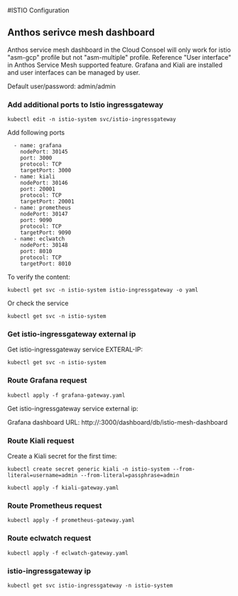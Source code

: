 #ISTIO Configuration

## Anthos serivce mesh dashboard
Anthos service mesh dashboard in the Cloud Consoel will only work for istio "asm-gcp" profile but not "asm-multiple" profile. Reference "User interface" in Anthos Service Mesh supported feature. Grafana and Kiali are installed and user interfaces can be managed by user.

Default user/password:  admin/admin

### Add additional ports to Istio ingressgateway
```console
kubectl edit -n istio-system svc/istio-ingressgateway
```
Add following ports
```console
  - name: grafana
    nodePort: 30145
    port: 3000
    protocol: TCP
    targetPort: 3000
  - name: kiali
    nodePort: 30146
    port: 20001
    protocol: TCP
    targetPort: 20001
  - name: prometheus
    nodePort: 30147
    port: 9090
    protocol: TCP
    targetPort: 9090
  - name: eclwatch
    nodePort: 30148
    port: 8010
    protocol: TCP
    targetPort: 8010

```
To verify the content:
```console
kubectl get svc -n istio-system istio-ingressgateway -o yaml
```
Or check the service 
```console
kubectl get svc -n istio-system
```
### Get istio-ingressgateway external ip
Get istio-ingressgateway service EXTERAL-IP:
```console
kubectl get svc -n istio-system 
```

### Route Grafana request

```console
kubectl apply -f grafana-gateway.yaml
```
Get istio-ingressgateway service external ip:

Grafana dashboard URL: http://<istio-ingressgateway service external-ip>:3000/dashboard/db/istio-mesh-dashboard

### Route Kiali request
Create a Kiali secret for the first time:
```console
kubectl create secret generic kiali -n istio-system --from-literal=username=admin --from-literal=passphrase=admin
```
```console
kubectl apply -f kiali-gateway.yaml
```

### Route Prometheus request

```console
kubectl apply -f prometheus-gateway.yaml
```
### Route eclwatch request

```console
kubectl apply -f eclwatch-gateway.yaml
```
### istio-ingressgateway ip

```console
kubectl get svc istio-ingressgateway -n istio-system
```


